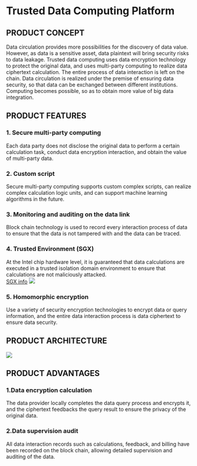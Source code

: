 # Trusted Data Computing Platform
## PRODUCT CONCEPT 
Data circulation provides more possibilities for the discovery of data value. However, as data is a sensitive asset, data plaintext will bring security risks to data leakage. Trusted data computing uses data encryption technology to protect the original data, and uses multi-party computing to realize data ciphertext calculation. The entire process of data interaction is left on the chain. Data circulation is realized under the premise of ensuring data security, so that data can be exchanged between different institutions. Computing becomes possible, so as to obtain more value of big data integration.
## PRODUCT FEATURES
### 1. Secure multi-party computing
Each data party does not disclose the original data to perform a certain calculation task, conduct data encryption interaction, and obtain the value of multi-party data.
### 2. Custom script
Secure multi-party computing supports custom complex scripts, can realize complex calculation logic units, and can support machine learning algorithms in the future.
### 3. Monitoring and auditing on the data link
Block chain technology is used to record every interaction process of data to ensure that the data is not tampered with and the data can be traced.
### 4. Trusted Environment (SGX)
At the Intel chip hardware level, it is guaranteed that data calculations are executed in a trusted isolation domain environment to ensure that calculations are not maliciously attacked.     
[SGX info](https://blog.quarkslab.com/overview-of-intel-sgx-part-1-sgx-internals.html)
![](https://github.com/yaozheng600/iurCrowd_IT-Entrepreneurship/blob/Master/SGX.png)
### 5. Homomorphic encryption
Use a variety of security encryption technologies to encrypt data or query information, and the entire data interaction process is data ciphertext to ensure data security.
## PRODUCT ARCHITECTURE
![](https://github.com/yaozheng600/iurCrowd_IT-Entrepreneurship/blob/Master/Archi.png)
## PRODUCT ADVANTAGES
### 1.Data encryption calculation
The data provider locally completes the data query process and encrypts it, and the ciphertext feedbacks the query result to ensure the privacy of the original data.
### 2.Data supervision audit
All data interaction records such as calculations, feedback, and billing have been recorded on the block chain, allowing detailed supervision and auditing of the data.
